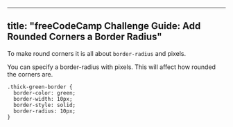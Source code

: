 
---
title: "freeCodeCamp Challenge Guide: Add Rounded Corners a Border Radius"
---

To make round corners it is all about `border-radius` and pixels.

You can specify a border-radius with pixels. This will affect how rounded the corners are.

    .thick-green-border {
      border-color: green;
      border-width: 10px;
      border-style: solid;
      border-radius: 10px;
    }
